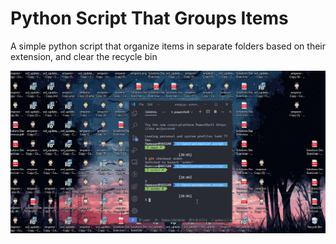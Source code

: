 # Python Script That Groups Items

A simple python script that organize items in separate folders based on their extension, and clear the recycle bin

![Script in action](in_action.gif)

